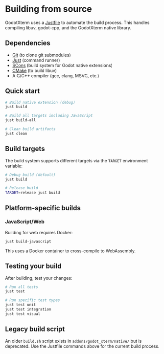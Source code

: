 # Building from source

GodotXterm uses a [Justfile](https://just.systems/) to automate the build process. This handles compiling libuv, godot-cpp, and the GodotXterm native library.

## Dependencies

- [Git](https://git-scm.com/) (to clone git submodules)
- [Just](https://just.systems/) (command runner)
- [SCons](https://scons.org/) (build system for Godot native extensions)
- [CMake](https://cmake.org/) (to build libuv)
- A C/C++ compiler (gcc, clang, MSVC, etc.)

## Quick start

```bash
# Build native extension (debug)
just build

# Build all targets including JavaScript
just build-all

# Clean build artifacts
just clean
```

## Build targets

The build system supports different targets via the `TARGET` environment variable:

```bash
# Debug build (default)
just build

# Release build
TARGET=release just build
```

## Platform-specific builds

### JavaScript/Web

Building for web requires Docker:

```bash
just build-javascript
```

This uses a Docker container to cross-compile to WebAssembly.

## Testing your build

After building, test your changes:

```bash
# Run all tests
just test

# Run specific test types
just test unit
just test integration
just test visual
```

## Legacy build script

An older `build.sh` script exists in `addons/godot_xterm/native/` but is deprecated. Use the Justfile commands above for the current build process.
